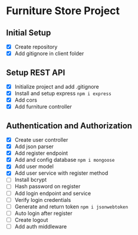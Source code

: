 # Furniture Store Project

## Initial Setup
 - [x] Create repository
 - [x] Add gitignore in client folder

 ## Setup REST API
 - [x] Initialize project and add .gitignore
 - [x] Install and setup express `npm i express`
 - [x] Add cors
 - [x] Add furniture controller

 ## Authentication and Authorization
 - [x] Create user controller
 - [x] Add json parser
 - [x] Add register endpoint
 - [x] Add and config database `npm i mongoose`
 - [x] Add user model
 - [x] Add user service with register method
 - [ ] Install bcrypt
 - [ ] Hash password on register
 - [ ] Add login endpoint and service
 - [ ] Verify login credentials
 - [ ] Generate and return token `npm i jsonwebtoken`
 - [ ] Auto login after register
 - [ ] Create logout
 - [ ] Add auth middleware